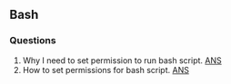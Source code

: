 ## Bash

### Questions

1. Why I need to set permission to run bash script. [ANS](https://superuser.com/questions/1331954/why-do-i-need-to-set-execute-permissions-to-run-a-bash-script-when-it-can-run-if)
2. How to set permissions for bash script. [ANS](https://bash.cyberciti.biz/guide/Setting_up_permissions_on_a_script)
